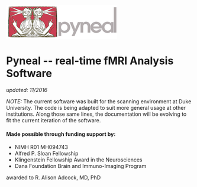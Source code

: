 ![Pyneal Logo](docs/guideFigures/pyneal_logo.jpg)

# Pyneal -- real-time fMRI Analysis Software
*updated: 11/2016*

*NOTE:* The current software was built for the scanning environment at Duke University. The code is being adapted to suit more general usage at other institutions. Along those same lines, the documentation will be evolving to fit the current iteration of the software. 

#### Made possible through funding support by:
* NIMH R01 MH094743
* Alfred P. Sloan Fellowship
* Klingenstein Fellowship Award in the Neurosciences
* Dana Foundation Brain and Immuno-Imaging Program

awarded to R. Alison Adcock, MD, PhD
